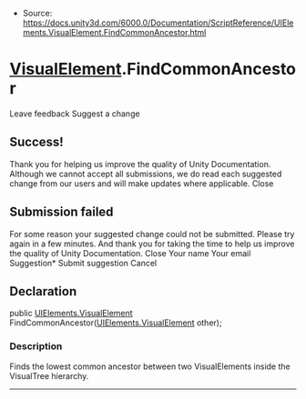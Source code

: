 * Source: https://docs.unity3d.com/6000.0/Documentation/ScriptReference/UIElements.VisualElement.FindCommonAncestor.html

#  [VisualElement](https://docs.unity3d.com/6000.0/Documentation/ScriptReference/UIElements.VisualElement.html).FindCommonAncestor
Leave feedback
Suggest a change
## Success!
Thank you for helping us improve the quality of Unity Documentation. Although we cannot accept all submissions, we do read each suggested change from our users and will make updates where applicable.
Close
## Submission failed
For some reason your suggested change could not be submitted. Please <a>try again</a> in a few minutes. And thank you for taking the time to help us improve the quality of Unity Documentation.
Close
Your name Your email Suggestion* Submit suggestion
Cancel
## Declaration
public [UIElements.VisualElement](https://docs.unity3d.com/6000.0/Documentation/ScriptReference/UIElements.VisualElement.html) FindCommonAncestor([UIElements.VisualElement](https://docs.unity3d.com/6000.0/Documentation/ScriptReference/UIElements.VisualElement.html) other); 
### Description
Finds the lowest common ancestor between two VisualElements inside the VisualTree hierarchy. 
* * *
